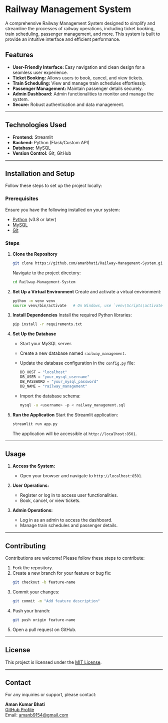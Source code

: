 # Railway Management System

A comprehensive Railway Management System designed to simplify and streamline the processes of railway operations, including ticket booking, train scheduling, passenger management, and more. This system is built to provide an intuitive interface and efficient performance.

## Features

- **User-Friendly Interface:** Easy navigation and clean design for a seamless user experience.
- **Ticket Booking:** Allows users to book, cancel, and view tickets.
- **Train Scheduling:** View and manage train schedules effortlessly.
- **Passenger Management:** Maintain passenger details securely.
- **Admin Dashboard:** Admin functionalities to monitor and manage the system.
- **Secure:** Robust authentication and data management.

---

## Technologies Used

- **Frontend:** Streamlit
- **Backend:** Python (Flask/Custom API)
- **Database:** MySQL
- **Version Control:** Git, GitHub

---

## Installation and Setup

Follow these steps to set up the project locally:

### Prerequisites
Ensure you have the following installed on your system:
- [Python](https://www.python.org/) (v3.8 or later)
- [MySQL](https://www.mysql.com/)
- [Git](https://git-scm.com/)

### Steps

1. **Clone the Repository**
   ```bash
   git clone https://github.com/amanbhati/Railway-Management-System.git
   ```
   Navigate to the project directory:
   ```bash
   cd Railway-Management-System
   ```

2. **Set Up a Virtual Environment**
   Create and activate a virtual environment:
   ```bash
   python -m venv venv
   source venv/bin/activate   # On Windows, use `venv\Scripts\activate`
   ```

3. **Install Dependencies**
   Install the required Python libraries:
   ```bash
   pip install -r requirements.txt
   ```

4. **Set Up the Database**
   - Start your MySQL server.
   - Create a new database named `railway_management`.
   - Update the database configuration in the `config.py` file:
     ```python
     DB_HOST = "localhost"
     DB_USER = "your_mysql_username"
     DB_PASSWORD = "your_mysql_password"
     DB_NAME = "railway_management"
     ```

   - Import the database schema:
     ```bash
     mysql -u <username> -p < railway_management.sql
     ```

5. **Run the Application**
   Start the Streamlit application:
   ```bash
   streamlit run app.py
   ```
   The application will be accessible at `http://localhost:8501`.

---

## Usage

1. **Access the System:**
   - Open your browser and navigate to `http://localhost:8501`.

2. **User Operations:**
   - Register or log in to access user functionalities.
   - Book, cancel, or view tickets.

3. **Admin Operations:**
   - Log in as an admin to access the dashboard.
   - Manage train schedules and passenger details.

---

## Contributing

Contributions are welcome! Please follow these steps to contribute:

1. Fork the repository.
2. Create a new branch for your feature or bug fix:
   ```bash
   git checkout -b feature-name
   ```
3. Commit your changes:
   ```bash
   git commit -m "Add feature description"
   ```
4. Push your branch:
   ```bash
   git push origin feature-name
   ```
5. Open a pull request on GitHub.

---

## License

This project is licensed under the [MIT License](LICENSE).

---

## Contact

For any inquiries or support, please contact:

**Aman Kumar Bhati**  
[GitHub Profile](https://github.com/amanbhati)  
Email: amanb9154@gmail.com
